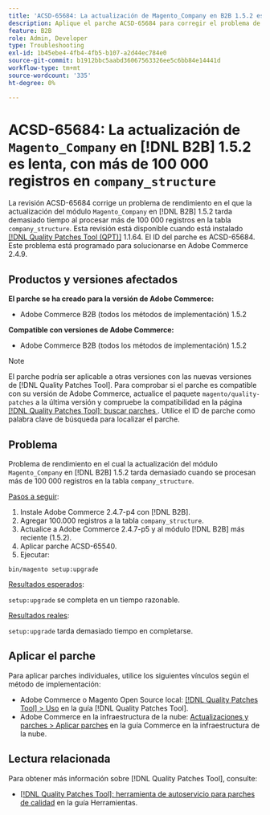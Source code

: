```yaml
---
title: 'ACSD-65684: La actualización de Magento_Company en B2B 1.5.2 es lenta, con más de 100 000 registros en company_structure'
description: Aplique el parche ACSD-65684 para corregir el problema de Adobe Commerce en el que la actualización del módulo Magento_Company en B2B 1.5.2 tarda demasiado debido al procesamiento de un gran número de registros (~100 000+) en la tabla company_structure.
feature: B2B
role: Admin, Developer
type: Troubleshooting
exl-id: 1b45ebe4-4fb4-4fb5-b107-a2d44ec784e0
source-git-commit: b1912bbc5aabd36067563326ee5c6bb84e14441d
workflow-type: tm+mt
source-wordcount: '335'
ht-degree: 0%

---
```


# ACSD-65684: La actualización de `Magento_Company` en [!DNL B2B] 1.5.2 es lenta, con más de 100 000 registros en `company_structure`

La revisión ACSD-65684 corrige un problema de rendimiento en el que la actualización del módulo `Magento_Company` en [!DNL B2B] 1.5.2 tarda demasiado tiempo al procesar más de 100 000 registros en la tabla `company_structure`. Esta revisión está disponible cuando está instalado [[!DNL Quality Patches Tool (QPT)]](/help/tools/quality-patches-tool/quality-patches-tool-to-self-serve-quality-patches.md) 1.1.64. El ID del parche es ACSD-65684. Este problema está programado para solucionarse en Adobe Commerce 2.4.9.

## Productos y versiones afectados

**El parche se ha creado para la versión de Adobe Commerce:**

* Adobe Commerce B2B (todos los métodos de implementación) 1.5.2

**Compatible con versiones de Adobe Commerce:**

* Adobe Commerce B2B (todos los métodos de implementación) 1.5.2

>[!NOTE]
>
>El parche podría ser aplicable a otras versiones con las nuevas versiones de [!DNL Quality Patches Tool]. Para comprobar si el parche es compatible con su versión de Adobe Commerce, actualice el paquete `magento/quality-patches` a la última versión y compruebe la compatibilidad en la página [[!DNL Quality Patches Tool]: buscar parches ](https://experienceleague.adobe.com/tools/commerce-quality-patches/index.html?lang=es). Utilice el ID de parche como palabra clave de búsqueda para localizar el parche.

## Problema

Problema de rendimiento en el cual la actualización del módulo `Magento_Company` en [!DNL B2B] 1.5.2 tarda demasiado cuando se procesan más de 100 000 registros en la tabla `company_structure`.

<u>Pasos a seguir</u>:

1. Instale Adobe Commerce 2.4.7-p4 con [!DNL B2B].
1. Agregar 100.000 registros a la tabla `company_structure`.
1. Actualice a Adobe Commerce 2.4.7-p5 y al módulo [!DNL B2B] más reciente (1.5.2).
1. Aplicar parche ACSD-65540.
1. Ejecutar:

```
bin/magento setup:upgrade
```

<u>Resultados esperados</u>:

`setup:upgrade` se completa en un tiempo razonable.

<u>Resultados reales</u>:

`setup:upgrade` tarda demasiado tiempo en completarse.

## Aplicar el parche

Para aplicar parches individuales, utilice los siguientes vínculos según el método de implementación:

* Adobe Commerce o Magento Open Source local: [[!DNL Quality Patches Tool] > Uso](/help/tools/quality-patches-tool/usage.md) en la guía [!DNL Quality Patches Tool].
* Adobe Commerce en la infraestructura de la nube: [Actualizaciones y parches > Aplicar parches](https://experienceleague.adobe.com/docs/commerce-cloud-service/user-guide/develop/upgrade/apply-patches.html?lang=es) en la guía Commerce en la infraestructura de la nube.

## Lectura relacionada

Para obtener más información sobre [!DNL Quality Patches Tool], consulte:

* [[!DNL Quality Patches Tool]: herramienta de autoservicio para parches de calidad](/help/tools/quality-patches-tool/quality-patches-tool-to-self-serve-quality-patches.md) en la guía Herramientas.
